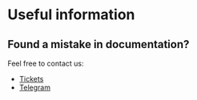 # Useful information

## Found a mistake in documentation?

Feel free to contact us:

* [Tickets](https://midnight.im/usercp/tickets/)
* [Telegram](https://t.me/MIDNIGHTPublic)